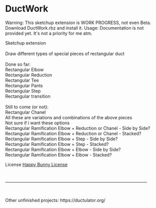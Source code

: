 # DuctWork

Warning: This sketchup extension is WORK PROGRESS, not even Beta.
Download DuctWork.rbz and install it.
Usage: Documentation is not provided yet. It's not a priority for me atm.

Sketchup extension <br> <br>
Draw different types of special pieces of rectangular duct  <br> <br>
Done so far:<br>
Rectangular Elbow <br>
Rectangular Reduction <br>
Rectangular Tee <br>
Rectangular Pants <br>
Rectangular Step <br>
Rectangular transition  <br> <br>
Still to come (or not): <br>
Rectangular Chanel <br>
All these are variations and combinations of the above pieces <br>
Not sure if i want these options <br>
Rectangular Ramification Elbow + Reduction or Chanel - Side by Side? <br>
Rectangular Ramification Elbow + Reduction or Chanel - Stacked? <br>
Rectangular Ramification Elbow + Step - Side by Side? <br>
Rectangular Ramification Elbow + Step - Stacked? <br>
Rectangular Ramification Elbow + Elbow - Side by Side? <br>
Rectangular Ramification Elbow + Elbow - Stacked? <br>

License <a href="https://github.com/ErikMcClure/bad-licenses/blob/master/happy-bunny-license">Happy Bunny License</a> <br> <br> <br>
<hr width="90%" /> <br> <br>
Other unfinished projects: https://ductulator.org/